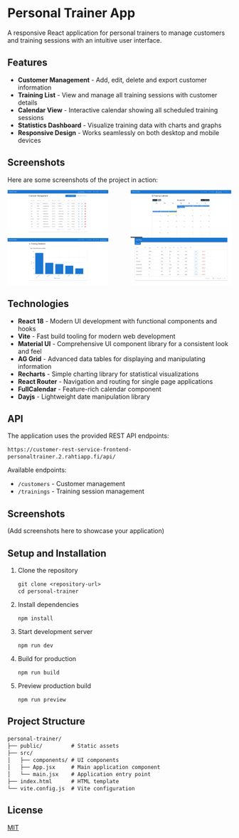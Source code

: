 # Personal Trainer App

A responsive React application for personal trainers to manage customers and training sessions with an intuitive user interface.

## Features

- **Customer Management** - Add, edit, delete and export customer information
- **Training List** - View and manage all training sessions with customer details
- **Calendar View** - Interactive calendar showing all scheduled training sessions
- **Statistics Dashboard** - Visualize training data with charts and graphs
- **Responsive Design** - Works seamlessly on both desktop and mobile devices

## Screenshots

Here are some screenshots of the project in action:

<div style="display: flex; justify-content: space-between;">
  <img src="./src/screenshots/screenshot1.png" alt="Screenshot 1" width="45%">
  <img src="./src/screenshots/screenshot2.png" alt="Screenshot 2" width="45%">
</div>

<div style="display: flex; justify-content: space-between;">
  <img src="./src/screenshots/screenshot3.png" alt="Screenshot 3" width="45%">
  <img src="./src/screenshots/screenshot4.png" alt="Screenshot 4" width="45%">
</div>

## Technologies

- **React 18** - Modern UI development with functional components and hooks
- **Vite** - Fast build tooling for modern web development
- **Material UI** - Comprehensive UI component library for a consistent look and feel
- **AG Grid** - Advanced data tables for displaying and manipulating information
- **Recharts** - Simple charting library for statistical visualizations
- **React Router** - Navigation and routing for single page applications
- **FullCalendar** - Feature-rich calendar component
- **Dayjs** - Lightweight date manipulation library

## API

The application uses the provided REST API endpoints:

```
https://customer-rest-service-frontend-personaltrainer.2.rahtiapp.fi/api/
```

Available endpoints:

- `/customers` - Customer management
- `/trainings` - Training session management

## Screenshots

(Add screenshots here to showcase your application)

## Setup and Installation

1. Clone the repository

   ```
   git clone <repository-url>
   cd personal-trainer
   ```

2. Install dependencies

   ```
   npm install
   ```

3. Start development server

   ```
   npm run dev
   ```

4. Build for production

   ```
   npm run build
   ```

5. Preview production build
   ```
   npm run preview
   ```

## Project Structure

```
personal-trainer/
├── public/         # Static assets
├── src/
│   ├── components/ # UI components
│   ├── App.jsx     # Main application component
│   └── main.jsx    # Application entry point
├── index.html      # HTML template
└── vite.config.js  # Vite configuration
```

## License

[MIT](LICENSE)
